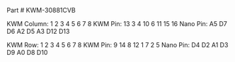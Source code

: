 Part # KWM-30881CVB

KWM Column: 1   2   3   4   5   6   7   8
KWM Pin:    13  3   4   10  6   11  15  16
Nano Pin:   A5  D7  D6  A2  D5  A3  D12 D13

KWM Row:    1   2   3   4   5   6   7   8
KWM Pin:    9   14  8   12  1   7   2   5
Nano Pin:   D4  D2  A1  D3  D9  A0  D8  D10
